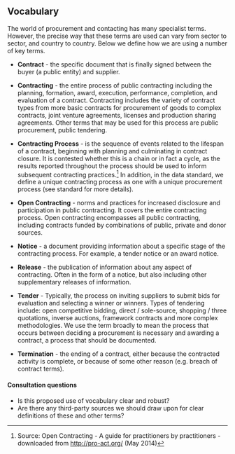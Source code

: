 ## Vocabulary

The world of procurement and contacting has many specialist terms. However, the precise way that these terms are used can vary from sector to sector, and country to country. Below we define how we are using a number of key terms. 

    
-   **Contract** - the specific document that is finally signed between the buyer (a public entity) and supplier.

-   **Contracting** - the entire process of public contracting including the
    planning, formation, award, execution, performance, completion, and
    evaluation of a contract. Contracting includes the variety of contract types from more basic contracts
    for procurement of goods to complex contracts, joint venture agreements, licenses and production sharing agreements. Other terms that may be used for this process are public procurement, public tendering. 

-   **Contracting Process** - is the sequence of events related to the lifespan of 
    a contract, beginning with planning and culminating in contract closure. It is contested whether this is a chain or in fact a cycle, as the results reported throughout the process should be used to inform subsequent contracting practices.[^1] In addition, in the data standard, we define a unique contracting process as one with a unique procurement process (see standard for more details).

-   **Open Contracting** - norms and practices for increased disclosure and participation in public contracting. 
    It covers the entire contracting process. Open contracting encompasses all public contracting, including contracts
    funded by combinations of public, private and donor sources.

-   **Notice** - a document providing information about a specific stage of the contracting process. For example, a tender 
    notice or an award notice. 

-   **Release** - the publication of information about any aspect of contracting. Often in the form of a notice, but 
    also including other supplementary releases of information. 

-   **Tender** - Typically, the process on inviting suppliers to submit bids for evaluation and selecting a winner or winners.
     Types of tendering include: open competitive bidding, direct / sole-source, shopping / three quotations, inverse auctions, 
     framework contracts and more complex methodologies. We use the term broadly to mean the process that occurs between 
     deciding a procurement is necessary and awarding a contract, a process that should be documented.

-   **Termination** - the ending of a contract, either because the contracted activity is complete, or because of some other 
     reason (e.g. breach of contract terms).

<div class="panel panel-success">
    <div class="panel-heading">
       <h4 class="panel-title"> <span class="glyphicon glyphicon-question-sign"></span> Consultation questions</h3>
     </div>
     <div class="panel-body">
         <ul>
             <li>Is this proposed use of vocabulary clear and robust?</li>
             <li>Are there any third-party sources we should draw upon for clear definitions of these and other terms?</li>
         </ul>     
     </div>
</div>

[^1]: Source: Open Contracting - A guide for practitioners by practitioners - downloaded from http://pro-act.org/ (May 2014)